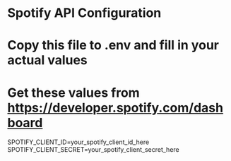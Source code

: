 # Spotify API Configuration
# Copy this file to .env and fill in your actual values
# Get these values from https://developer.spotify.com/dashboard
SPOTIFY_CLIENT_ID=your_spotify_client_id_here
SPOTIFY_CLIENT_SECRET=your_spotify_client_secret_here
